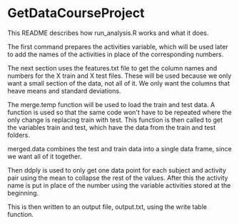 GetDataCourseProject
====================

This README describes how run_analysis.R works and what it does.

The first command prepares the activities variable, which will be used later to add the names of the activities in place of the corresponding numbers.

The next section uses the features.txt file to get the column names and numbers for the X train and X test files. These will be used because we only want a small section of the data, not all of it. We only want the columns that heave means and standard deviations.

The merge.temp function will be used to load the train and test data. A function is used so that the same code won't have to be repeated where the only change is replacing train with test. This function is then called to get the variables train and test, which have the data from the train and test folders.

merged.data combines the test and train data into a single data frame, since we want all of it together.

Then ddply is used to only get one data point for each subject and activity pair using the mean to collapse the rest of the values. After this the activity name is put in place of the number using the variable activities stored at the beginning.

This is then written to an output file, output.txt, using the write table function.
